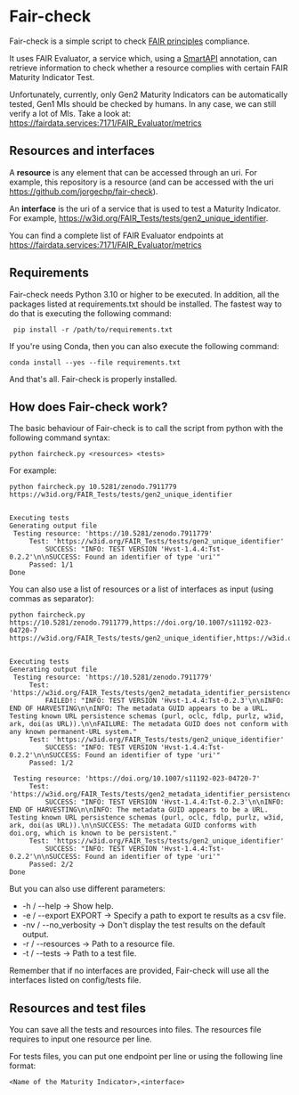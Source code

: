 # Fair-check

Fair-check is a simple script to check [FAIR principles](https://www.go-fair.org/fair-principles/) compliance.

It uses FAIR Evaluator, a service which, using a [SmartAPI](http://w3id.org/FAIR_Evaluator) annotation, can retrieve
information to check whether a resource complies with certain FAIR Maturity Indicator Test.

Unfortunately, currently, only Gen2 Maturity Indicators can be automatically tested, Gen1 MIs should be
checked by humans.  In any case, we can still verify a lot of MIs. Take a look at: https://fairdata.services:7171/FAIR_Evaluator/metrics

## Resources and interfaces

A **resource** is any element that can be accessed through an uri. For example, this repository is a resource
(and can be accessed with the uri https://github.com/jorgechp/fair-check).

An **interface** is the uri of a service that is used to test a Maturity Indicator. For 
example, https://w3id.org/FAIR_Tests/tests/gen2_unique_identifier.

You can find a complete list of FAIR Evaluator endpoints at https://fairdata.services:7171/FAIR_Evaluator/metrics


## Requirements

Fair-check needs Python 3.10 or higher to be executed. In addition, all the packages listed at
requirements.txt should be installed. The fastest way to do that is executing the following command:

     pip install -r /path/to/requirements.txt

If you're using Conda, then you can also execute the following command:

    conda install --yes --file requirements.txt

And that's all. Fair-check is properly installed.

## How does Fair-check work?

The basic behaviour of Fair-check is to call the script from python with the following command syntax:

    python faircheck.py <resources> <tests>

For example:

    python faircheck.py 10.5281/zenodo.7911779 https://w3id.org/FAIR_Tests/tests/gen2_unique_identifier


    Executing tests
    Generating output file
     Testing resource: 'https://10.5281/zenodo.7911779'
         Test: 'https://w3id.org/FAIR_Tests/tests/gen2_unique_identifier'
             SUCCESS: "INFO: TEST VERSION 'Hvst-1.4.4:Tst-0.2.2'\n\nSUCCESS: Found an identifier of type 'uri'"
         Passed: 1/1 
    Done

You can also use a list of resources or a list of interfaces as input (using commas as separator):

    python faircheck.py https://10.5281/zenodo.7911779,https://doi.org/10.1007/s11192-023-04720-7 https://w3id.org/FAIR_Tests/tests/gen2_unique_identifier,https://w3id.org/FAIR_Tests/tests/gen2_metadata_identifier_persistence

    
    Executing tests
    Generating output file
     Testing resource: 'https://10.5281/zenodo.7911779'
         Test: 'https://w3id.org/FAIR_Tests/tests/gen2_metadata_identifier_persistence'
             FAILED!: "INFO: TEST VERSION 'Hvst-1.4.4:Tst-0.2.3'\n\nINFO: END OF HARVESTING\n\nINFO: The metadata GUID appears to be a URL.  Testing known URL persistence schemas (purl, oclc, fdlp, purlz, w3id, ark, doi(as URL)).\n\nFAILURE: The metadata GUID does not conform with any known permanent-URL system."
         Test: 'https://w3id.org/FAIR_Tests/tests/gen2_unique_identifier'
             SUCCESS: "INFO: TEST VERSION 'Hvst-1.4.4:Tst-0.2.2'\n\nSUCCESS: Found an identifier of type 'uri'"
         Passed: 1/2 

     Testing resource: 'https://doi.org/10.1007/s11192-023-04720-7'
         Test: 'https://w3id.org/FAIR_Tests/tests/gen2_metadata_identifier_persistence'
             SUCCESS: "INFO: TEST VERSION 'Hvst-1.4.4:Tst-0.2.3'\n\nINFO: END OF HARVESTING\n\nINFO: The metadata GUID appears to be a URL.  Testing known URL persistence schemas (purl, oclc, fdlp, purlz, w3id, ark, doi(as URL)).\n\nSUCCESS: The metadata GUID conforms with doi.org, which is known to be persistent."
         Test: 'https://w3id.org/FAIR_Tests/tests/gen2_unique_identifier'
             SUCCESS: "INFO: TEST VERSION 'Hvst-1.4.4:Tst-0.2.2'\n\nSUCCESS: Found an identifier of type 'uri'"
         Passed: 2/2 
    Done


But you can also use different parameters:

- -h / --help -> Show help.
- -e / --export EXPORT -> Specify a path to export te results as a csv file.
- -nv / --no_verbosity -> Don't display the test results on the default output.
- -r / --resources -> Path to a resource file.
- -t / --tests -> Path to a test file.

Remember that if no interfaces are provided, Fair-check will use all the interfaces listed on
config/tests file.

## Resources and test files

You can save all the tests and resources into files. The resources file requires to input
one resource per line. 

For tests files, you can put one endpoint per line or using the following line format:

    <Name of the Maturity Indicator>,<interface>

### 



